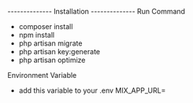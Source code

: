 -------------- Installation --------------
Run Command
 - composer install
 - npm install
 - php artisan migrate
 - php artisan key:generate
 - php artisan optimize

Environment Variable
 - add this variable to your .env
   MIX_APP_URL=<your base url>

